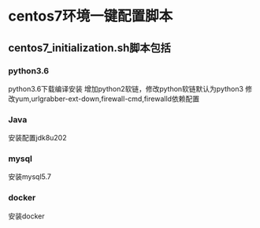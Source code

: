 # centos7环境一键配置脚本
## centos7_initialization.sh脚本包括
### python3.6
python3.6下载编译安装
增加python2软链，修改python软链默认为python3
修改yum,urlgrabber-ext-down,firewall-cmd,firewalld依赖配置

### Java
安装配置jdk8u202

### mysql
安装mysql5.7

### docker
安装docker
